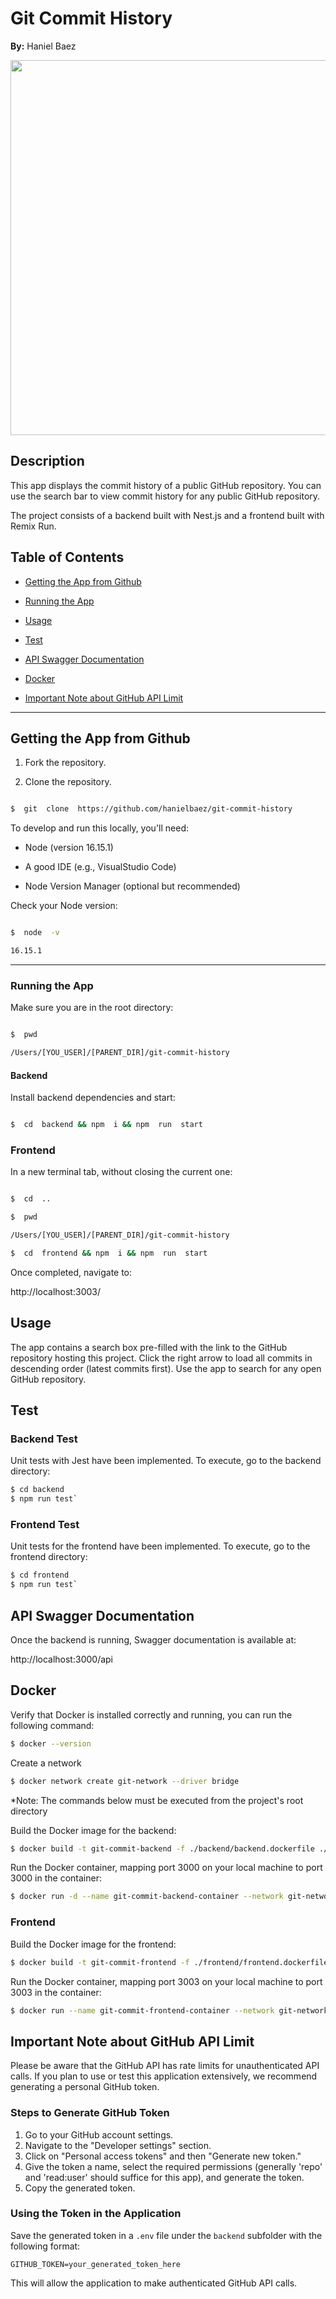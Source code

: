 # Git Commit History

**By:** Haniel Baez

<p align="center">
  <img src="https://github.com/hanielbaez/git-commit-history/blob/backend/screenshot.png alt="Git Commit History" width="600">
</p>

## Description

This app displays the commit history of a public GitHub repository. You can use the search bar to view commit history for any public GitHub repository.

The project consists of a backend built with Nest.js and a frontend built with Remix Run.

## Table of Contents

- [Getting the App from Github](#getting-the-app-from-github)

- [Running the App](#running-the-app)

- [Usage](#usage)

- [Test](#test)

- [API Swagger Documentation](#api-swagger-documentation)

- [Docker](#docker)

- [Important Note about GitHub API Limit](#important-note-about-gtHub-api-limit)

---

## Getting the App from Github

1. Fork the repository.

2. Clone the repository.

```bash

$  git  clone  https://github.com/hanielbaez/git-commit-history

```

To develop and run this locally, you'll need:

- Node (version 16.15.1)

- A good IDE (e.g., VisualStudio Code)

- Node Version Manager (optional but recommended)

Check your Node version:

```bash

$  node  -v

16.15.1

```

---

### Running the App

Make sure you are in the root directory:

```bash

$  pwd

/Users/[YOU_USER]/[PARENT_DIR]/git-commit-history

```

#### Backend

Install backend dependencies and start:

```bash

$  cd  backend && npm  i && npm  run  start

```

### Frontend

In a new terminal tab, without closing the current one:

```bash

$  cd  ..

$  pwd

/Users/[YOU_USER]/[PARENT_DIR]/git-commit-history

$  cd  frontend && npm  i && npm  run  start

```

Once completed, navigate to:

http://localhost:3003/

## Usage

The app contains a search box pre-filled with the link to the GitHub repository hosting this project. Click the right arrow to load all commits in descending order (latest commits first). Use the app to search for any open GitHub repository.

## Test

### Backend Test

Unit tests with Jest have been implemented. To execute, go to the backend directory:

```bash
$ cd backend
$ npm run test`
```

### Frontend Test

Unit tests for the frontend have been implemented. To execute, go to the frontend directory:

```bash
$ cd frontend
$ npm run test`
```

## API Swagger Documentation

Once the backend is running, Swagger documentation is available at:

http://localhost:3000/api

## Docker

Verify that Docker is installed correctly and running, you can run the following command:

```bash
$ docker --version
```

Create a network

```bash
$ docker network create git-network --driver bridge
```

\*Note: The commands below must be executed from the project's root directory

Build the Docker image for the backend:

```bash
$ docker build -t git-commit-backend -f ./backend/backend.dockerfile ./backend
```

Run the Docker container, mapping port 3000 on your local machine to port 3000 in the container:

```bash
$ docker run -d --name git-commit-backend-container --network git-network -p 3000:3000 git-commit-backend
```

### Frontend

Build the Docker image for the frontend:

```bash
$ docker build -t git-commit-frontend -f ./frontend/frontend.dockerfile ./frontend
```

Run the Docker container, mapping port 3003 on your local machine to port 3003 in the container:

```bash
$ docker run --name git-commit-frontend-container --network git-network -p 3003:3003 -e API=http://git-commit-backend-container:3000 git-commit-frontend
```

## Important Note about GitHub API Limit

Please be aware that the GitHub API has rate limits for unauthenticated API calls. If you plan to use or test this application extensively, we recommend generating a personal GitHub token.

### Steps to Generate GitHub Token

1. Go to your GitHub account settings.
2. Navigate to the "Developer settings" section.
3. Click on "Personal access tokens" and then "Generate new token."
4. Give the token a name, select the required permissions (generally 'repo' and 'read:user' should suffice for this app), and generate the token.
5. Copy the generated token.

### Using the Token in the Application

Save the generated token in a `.env` file under the `backend` subfolder with the following format:

`GITHUB_TOKEN=your_generated_token_here`

This will allow the application to make authenticated GitHub API calls.

